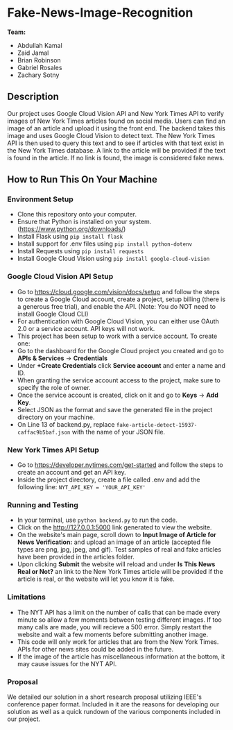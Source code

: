# Fake-News-Image-Recognition

**Team:** 
- Abdullah Kamal
- Zaid Jamal
- Brian Robinson
- Gabriel Rosales
- Zachary Sotny

## Description
Our project uses Google Cloud Vision API and New York Times API to verify images of New York Times articles found on social media. Users can find an image of an article and upload it
using the front end. The backend takes this image and uses Google Cloud Vision to detect text. The New York Times API is then used to query this text and to
see if articles with that text exist in the New York Times database. A link to the article will be provided if the text is found in the article. If no link is found,
the image is considered fake news.

## How to Run This On Your Machine

### Environment Setup 
* Clone this repository onto your computer.
* Ensure that Python is installed on your system. (https://www.python.org/downloads/)
* Install Flask using ```pip install flask```
* Install support for .env files using ```pip install python-dotenv```
* Install Requests using ```pip install requests```
* Install Google Cloud Vision using ```pip install google-cloud-vision``` 

### Google Cloud Vision API Setup
* Go to https://cloud.google.com/vision/docs/setup and follow the steps to create a Google Cloud account, create a project, setup billing (there is a generous free trial), and enable the API. (Note: You do NOT need to install Google Cloud CLI)
* For authentication with Google Cloud Vision, you can either use OAuth 2.0 or a service account. API keys will not work.
* This project has been setup to work with a service account. To create one:
 * Go to the dashboard for the Google Cloud project you created and go to **APIs & Services** -> **Credentials**
 * Under **+Create Credentials** click **Service account** and enter a name and ID.
 * When granting the service account access to the project, make sure to specify the role of owner.
 * Once the service account is created, click on it and go to **Keys** -> **Add Key**. 
 * Select JSON as the format and save the generated file in the project directory on your machine.
 * On Line 13 of backend.py, replace ```fake-article-detect-15937-caffac9b5baf.json``` with the name of your JSON file. 

### New York Times API Setup
* Go to https://developer.nytimes.com/get-started and follow the steps to create an account and get an API key.
* Inside the project directory, create a file called .env and add the following line: ```NYT_API_KEY = 'YOUR_API_KEY'```

### Running and Testing 
* In your terminal, use ```python backend.py``` to run the code. 
* Click on the http://127.0.0.1:5000 link generated to view the website. 
* On the website's main page, scroll down to **Input Image of Article for News Verification:** and upload an image of an article (accepted file types are png, jpg, jpeg, and gif). Test samples of real and fake articles have been provided in the articles folder. 
* Upon clicking **Submit** the website will reload and under **Is This News Real or Not?** an link to the New York Times article will be provided if the article is real, or the website will let you know it is fake. 

### Limitations 
* The NYT API has a limit on the number of calls that can be made every minute so allow a few moments between testing different images. If too many calls are made, you will recieve a 500 error. Simply restart the website and wait a few moments before submitting another image. 
* This code will only work for articles that are from the New York Times. APIs for other news sites could be added in the future. 
* If the image of the article has miscellaneous information at the bottom, it may cause issues for the NYT API.

### Proposal
We detailed our solution in a short research proposal utilizing IEEE's conference paper format. Included in it are the reasons for developing our solution as well as a quick rundown of the various components included in our project. 
